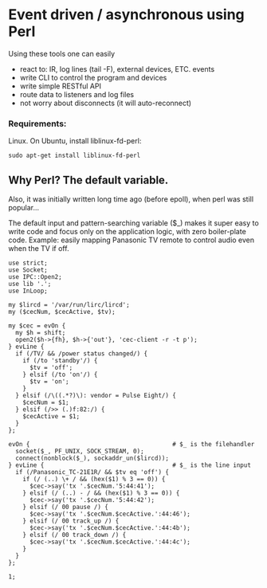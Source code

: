 # Event driven / asynchronous using Perl

Using these tools one can easily
* react to: IR, log lines (tail -F), external devices, ETC. events
* write CLI to control the program and devices
* write simple RESTful API
* route data to listeners and log files
* not worry about disconnects (it will auto-reconnect)

### Requirements:
Linux. On Ubuntu, install liblinux-fd-perl:

`sudo apt-get install liblinux-fd-perl`

## Why Perl? The default variable.

Also, it was initially written long time ago (before epoll), when perl was still popular...

The default input and pattern-searching variable ($_) makes it super easy to write code and focus only on the application logic, with zero boiler-plate code. Example: easily mapping Panasonic TV remote to control audio even when the TV if off.

```
use strict;
use Socket;
use IPC::Open2;
use lib '.';
use InLoop;

my $lircd = '/var/run/lirc/lircd';
my ($cecNum, $cecActive, $tv);

my $cec = evOn {
  my $h = shift;
  open2($h->{fh}, $h->{'out'}, 'cec-client -r -t p');
} evLine {
  if (/TV/ && /power status changed/) {
    if (/to 'standby'/) {
      $tv = 'off';
    } elsif (/to 'on'/) {
      $tv = 'on';
    }
  } elsif (/\((.*?)\): vendor = Pulse Eight/) {
    $cecNum = $1;
  } elsif (/>> (.)f:82:/) {
    $cecActive = $1;
  }
};

evOn {                                        # $_ is the filehandler
  socket($_, PF_UNIX, SOCK_STREAM, 0);
  connect(nonblock($_), sockaddr_un($lircd));
} evLine {                                    # $_ is the line input
  if (/Panasonic_TC-21E1R/ && $tv eq 'off') {
    if (/ (..) \+ / && (hex($1) % 3 == 0)) {
      $cec->say('tx '.$cecNum.'5:44:41');
    } elsif (/ (..) - / && (hex($1) % 3 == 0)) {
      $cec->say('tx '.$cecNum.'5:44:42');
    } elsif (/ 00 pause /) {
      $cec->say('tx '.$cecNum.$cecActive.':44:46');
    } elsif (/ 00 track_up /) {
      $cec->say('tx '.$cecNum.$cecActive.':44:4b');
    } elsif (/ 00 track_down /) {
      $cec->say('tx '.$cecNum.$cecActive.':44:4c');
    }
  }
};

1;
```
